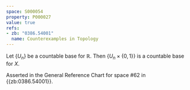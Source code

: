 ```yaml
---
space: S000054
property: P000027
value: true
refs:
- zb: "0386.54001"
  name: Counterexamples in Topology
---
```


Let $\{U_n\}$ be a countable base for $\mathbb{R}$. Then $\{U_n \times \{0,1\}\}$ is a countable base for $X$.

Asserted in the General Reference Chart for space #62 in
{{zb:0386.54001}}.
